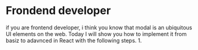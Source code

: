 # Frondend developer
if you are frontend developer, i think you know that modal is an ubiquitous
UI elements on the web. Today I will show you how to implement it from basiz
to adavnced in React with the following steps.
1. 